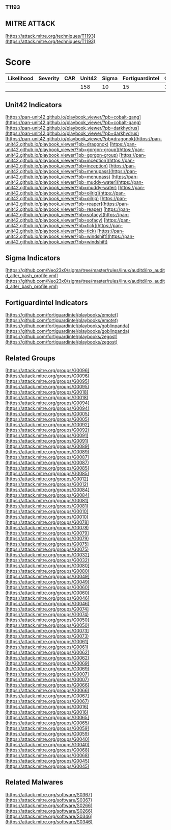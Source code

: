 
### T1193
## MITRE ATT&CK
[https://attack.mitre.org/techniques/T1193](https://attack.mitre.org/techniques/T1193)

# Score

| Likelihood | Severity | CAR | Unit42 | Sigma | Fortiguardintel | Groups | Malwares | Tools |
| ---------- | -------- | --- | ------ | ----- | --------------- | ---  | --- | --- |
 |   |   |   | 158 | 10 | 15 | 37 | 3 |   |



## Unit42 Indicators

[https://pan-unit42.github.io/playbook_viewer/?pb=cobalt-gang](https://pan-unit42.github.io/playbook_viewer/?pb=cobalt-gang)
[https://pan-unit42.github.io/playbook_viewer/?pb=darkhydrus](https://pan-unit42.github.io/playbook_viewer/?pb=darkhydrus)
[https://pan-unit42.github.io/playbook_viewer/?pb=dragonok](https://pan-unit42.github.io/playbook_viewer/?pb=dragonok)
[https://pan-unit42.github.io/playbook_viewer/?pb=gorgon-group](https://pan-unit42.github.io/playbook_viewer/?pb=gorgon-group)
[https://pan-unit42.github.io/playbook_viewer/?pb=inception](https://pan-unit42.github.io/playbook_viewer/?pb=inception)
[https://pan-unit42.github.io/playbook_viewer/?pb=menupass](https://pan-unit42.github.io/playbook_viewer/?pb=menupass)
[https://pan-unit42.github.io/playbook_viewer/?pb=muddy-water](https://pan-unit42.github.io/playbook_viewer/?pb=muddy-water)
[https://pan-unit42.github.io/playbook_viewer/?pb=oilrig](https://pan-unit42.github.io/playbook_viewer/?pb=oilrig)
[https://pan-unit42.github.io/playbook_viewer/?pb=reaper](https://pan-unit42.github.io/playbook_viewer/?pb=reaper)
[https://pan-unit42.github.io/playbook_viewer/?pb=sofacy](https://pan-unit42.github.io/playbook_viewer/?pb=sofacy)
[https://pan-unit42.github.io/playbook_viewer/?pb=tick](https://pan-unit42.github.io/playbook_viewer/?pb=tick)
[https://pan-unit42.github.io/playbook_viewer/?pb=windshift](https://pan-unit42.github.io/playbook_viewer/?pb=windshift)
[]()


## Sigma Indicators

[https://github.com/Neo23x0/sigma/tree/master/rules/linux/auditd/lnx_auditd_alter_bash_profile.yml](https://github.com/Neo23x0/sigma/tree/master/rules/linux/auditd/lnx_auditd_alter_bash_profile.yml)
[]()


## Fortiguardintel Indicators

[https://github.com/fortiguardintel/playbooks/emotet](https://github.com/fortiguardintel/playbooks/emotet)
[https://github.com/fortiguardintel/playbooks/goblinpanda](https://github.com/fortiguardintel/playbooks/goblinpanda)
[https://github.com/fortiguardintel/playbooks/zegost](https://github.com/fortiguardintel/playbooks/zegost)
[]()


## Related Groups

[https://attack.mitre.org/groups/G0096](https://attack.mitre.org/groups/G0096)
[https://attack.mitre.org/groups/G0095](https://attack.mitre.org/groups/G0095)
[https://attack.mitre.org/groups/G0018](https://attack.mitre.org/groups/G0018)
[https://attack.mitre.org/groups/G0094](https://attack.mitre.org/groups/G0094)
[https://attack.mitre.org/groups/G0005](https://attack.mitre.org/groups/G0005)
[https://attack.mitre.org/groups/G0092](https://attack.mitre.org/groups/G0092)
[https://attack.mitre.org/groups/G0091](https://attack.mitre.org/groups/G0091)
[https://attack.mitre.org/groups/G0089](https://attack.mitre.org/groups/G0089)
[https://attack.mitre.org/groups/G0087](https://attack.mitre.org/groups/G0087)
[https://attack.mitre.org/groups/G0085](https://attack.mitre.org/groups/G0085)
[https://attack.mitre.org/groups/G0012](https://attack.mitre.org/groups/G0012)
[https://attack.mitre.org/groups/G0084](https://attack.mitre.org/groups/G0084)
[https://attack.mitre.org/groups/G0081](https://attack.mitre.org/groups/G0081)
[https://attack.mitre.org/groups/G0010](https://attack.mitre.org/groups/G0010)
[https://attack.mitre.org/groups/G0078](https://attack.mitre.org/groups/G0078)
[https://attack.mitre.org/groups/G0079](https://attack.mitre.org/groups/G0079)
[https://attack.mitre.org/groups/G0075](https://attack.mitre.org/groups/G0075)
[https://attack.mitre.org/groups/G0032](https://attack.mitre.org/groups/G0032)
[https://attack.mitre.org/groups/G0080](https://attack.mitre.org/groups/G0080)
[https://attack.mitre.org/groups/G0049](https://attack.mitre.org/groups/G0049)
[https://attack.mitre.org/groups/G0060](https://attack.mitre.org/groups/G0060)
[https://attack.mitre.org/groups/G0046](https://attack.mitre.org/groups/G0046)
[https://attack.mitre.org/groups/G0074](https://attack.mitre.org/groups/G0074)
[https://attack.mitre.org/groups/G0050](https://attack.mitre.org/groups/G0050)
[https://attack.mitre.org/groups/G0073](https://attack.mitre.org/groups/G0073)
[https://attack.mitre.org/groups/G0061](https://attack.mitre.org/groups/G0061)
[https://attack.mitre.org/groups/G0062](https://attack.mitre.org/groups/G0062)
[https://attack.mitre.org/groups/G0069](https://attack.mitre.org/groups/G0069)
[https://attack.mitre.org/groups/G0007](https://attack.mitre.org/groups/G0007)
[https://attack.mitre.org/groups/G0066](https://attack.mitre.org/groups/G0066)
[https://attack.mitre.org/groups/G0067](https://attack.mitre.org/groups/G0067)
[https://attack.mitre.org/groups/G0016](https://attack.mitre.org/groups/G0016)
[https://attack.mitre.org/groups/G0065](https://attack.mitre.org/groups/G0065)
[https://attack.mitre.org/groups/G0059](https://attack.mitre.org/groups/G0059)
[https://attack.mitre.org/groups/G0040](https://attack.mitre.org/groups/G0040)
[https://attack.mitre.org/groups/G0068](https://attack.mitre.org/groups/G0068)
[https://attack.mitre.org/groups/G0045](https://attack.mitre.org/groups/G0045)
[]()


## Related Malwares

[https://attack.mitre.org/software/S0367](https://attack.mitre.org/software/S0367)
[https://attack.mitre.org/software/S0266](https://attack.mitre.org/software/S0266)
[https://attack.mitre.org/software/S0346](https://attack.mitre.org/software/S0346)
[]()
